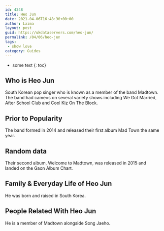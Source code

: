 ```yaml
---
id: 4348
title: Heo Jun
date: 2021-04-06T16:48:30+00:00
author: Laima
layout: post
guid: https://ukdataservers.com/heo-jun/
permalink: /04/06/heo-jun
tags:
 - show love
category: Guides
---
```


* some text
{: toc}


## Who is Heo Jun
                  
                  
                  
South Korean pop singer who is known as a member of the band Madtown. The band had cameos on several variety shows including We Got Married, After School Club and Cool Kiz On The Block.
                  
              
            
              
            
                
                
                
## Prior to Popularity
                  
                  
                  
The band formed in 2014 and released their first album Mad Town the same year.
                  
              
            
              
            
                
                
                
## Random data
                  
                  
                  
Their second album, Welcome to Madtown, was released in 2015 and landed on the Gaon Album Chart.
                  
              
            
              
            
                
                
                
## Family & Everyday Life of Heo Jun
                  
                  
                  
He was born and raised in South Korea.
                  
              
            
              
            
                
                
                
## People Related With Heo Jun
                  
                  
                  
He is a member of Madtown alongside Song Jaeho.
                  
              
            
              
            
                
              
            
              
              
            
            
              
            
          
          
          